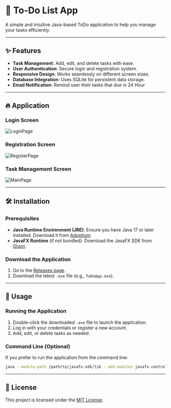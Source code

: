 # 📝 To-Do List App

A simple and intuitive Java-based ToDo application to help you manage your tasks efficiently.

---

## ✨ Features
- **Task Management**: Add, edit, and delete tasks with ease.
- **User Authentication**: Secure login and registration system.
- **Responsive Design**: Works seamlessly on different screen sizes.
- **Database Integration**: Uses SQLite for persistent data storage.
- **Email Notification**: Remind user their tasks that due in 24 Hour

---

## 🔥 Application

### Login Screen
![LoginPage](https://github.com/user-attachments/assets/b90c6399-9040-478d-aa7a-cc7640cb612f)

### Registration Screen
![RegisterPage](https://github.com/user-attachments/assets/9a88ccb1-1c4c-47de-94ed-88b178bb47a9)

### Task Management Screen
![MainPage](https://github.com/user-attachments/assets/0c7928c8-f2a0-4f4b-af7d-d185236642af)

---

## 🛠️ Installation

### Prerequisites
- **Java Runtime Environment (JRE)**: Ensure you have Java 17 or later installed. Download it from [Adoptium](https://adoptium.net/).
- **JavaFX Runtime** (if not bundled): Download the JavaFX SDK from [Gluon](https://gluonhq.com/products/javafx/).

### Download the Application
1. Go to the [Releases page](https://github.com/your-username/your-repo/releases).
2. Download the latest `.exe` file (e.g., `ToDoApp.exe`).

---

## 🚀 Usage

### Running the Application
1. Double-click the downloaded `.exe` file to launch the application.
2. Log in with your credentials or register a new account.
3. Add, edit, or delete tasks as needed.

### Command Line (Optional)
If you prefer to run the application from the command line:
```bash
java --module-path /path/to/javafx-sdk/lib --add-modules javafx.controls,javafx.fxml -jar ToDoApp.jar
```
---

## 📜 License

This project is licensed under the [MIT License](LICENSE).